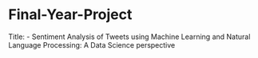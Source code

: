 # Final-Year-Project
Title: - Sentiment Analysis of Tweets using Machine Learning and Natural Language Processing: A Data Science perspective
